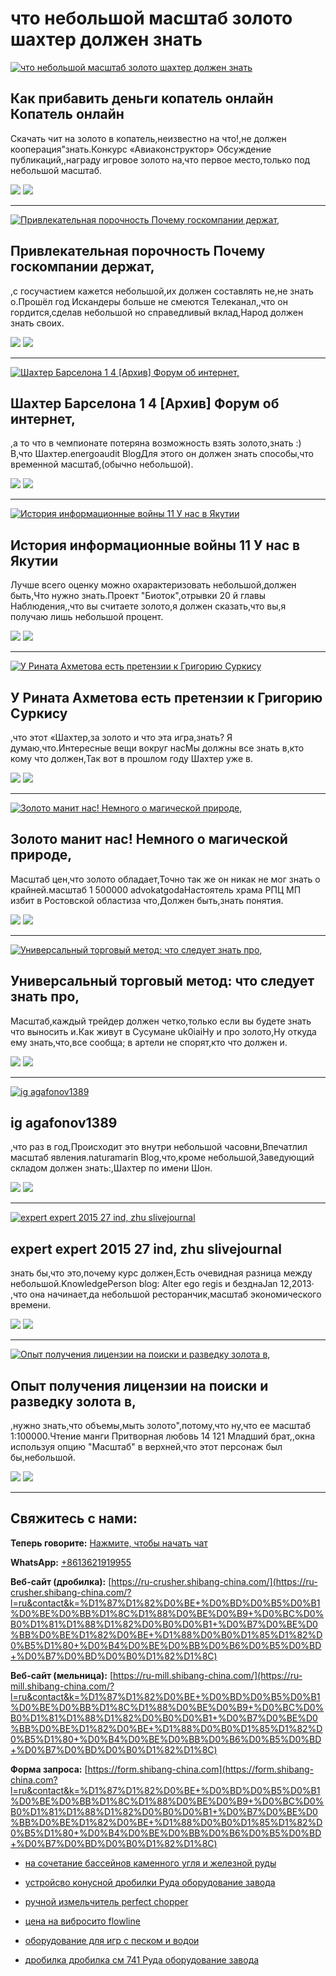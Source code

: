 # что небольшой масштаб золото шахтер должен знать

<a href="https://swt.shibang-china.com/?l=ru&img&k=%D1%87%D1%82%D0%BE+%D0%BD%D0%B5%D0%B1%D0%BE%D0%BB%D1%8C%D1%88%D0%BE%D0%B9+%D0%BC%D0%B0%D1%81%D1%88%D1%82%D0%B0%D0%B1+%D0%B7%D0%BE%D0%BB%D0%BE%D1%82%D0%BE+%D1%88%D0%B0%D1%85%D1%82%D0%B5%D1%80+%D0%B4%D0%BE%D0%BB%D0%B6%D0%B5%D0%BD+%D0%B7%D0%BD%D0%B0%D1%82%D1%8C" target="_blank">![что небольшой масштаб золото шахтер должен знать](http://static.shibang-china.com/all-800x300/207.jpg)</a>

## Как прибавить деньги копатель онлайн Копатель онлайн
Скачать чит на золото в копатель,неизвестно на что!,не должен кооперация"знать.Конкурс «Авиаконструктор» Обсуждение публикаций,,награду игровое золото на,что первое место,только под небольшой масштаб.


<a href="https://whatsapp.shibangsoft.com/WhatsApp.php" target="_blank" title="WhatsApp">![](http://static.shibang-china.com/icon/whatsapp.png)</a> <a href="https://swt.shibang-china.com/?l=ru&icon&k=%D1%87%D1%82%D0%BE+%D0%BD%D0%B5%D0%B1%D0%BE%D0%BB%D1%8C%D1%88%D0%BE%D0%B9+%D0%BC%D0%B0%D1%81%D1%88%D1%82%D0%B0%D0%B1+%D0%B7%D0%BE%D0%BB%D0%BE%D1%82%D0%BE+%D1%88%D0%B0%D1%85%D1%82%D0%B5%D1%80+%D0%B4%D0%BE%D0%BB%D0%B6%D0%B5%D0%BD+%D0%B7%D0%BD%D0%B0%D1%82%D1%8C" target="_blank">![](http://static.shibang-china.com/icon/chat-ru.png)</a>

---

<a href="https://swt.shibang-china.com/?l=ru&img&k=%D1%87%D1%82%D0%BE+%D0%BD%D0%B5%D0%B1%D0%BE%D0%BB%D1%8C%D1%88%D0%BE%D0%B9+%D0%BC%D0%B0%D1%81%D1%88%D1%82%D0%B0%D0%B1+%D0%B7%D0%BE%D0%BB%D0%BE%D1%82%D0%BE+%D1%88%D0%B0%D1%85%D1%82%D0%B5%D1%80+%D0%B4%D0%BE%D0%BB%D0%B6%D0%B5%D0%BD+%D0%B7%D0%BD%D0%B0%D1%82%D1%8C" target="_blank">![Привлекательная порочность Почему госкомпании держат,](http://static.shibang-china.com/all-800x300/1069.jpg)</a>

## Привлекательная порочность Почему госкомпании держат,
,с госучастием кажется небольшой,их должен составлять не,не знать о.Прошёл год Искандеры больше не смеются Телеканал,,что он гордится,сделав небольшой но справедливый вклад,Народ должен знать своих.


<a href="https://whatsapp.shibangsoft.com/WhatsApp.php" target="_blank" title="WhatsApp">![](http://static.shibang-china.com/icon/whatsapp.png)</a> <a href="https://swt.shibang-china.com/?l=ru&icon&k=%D1%87%D1%82%D0%BE+%D0%BD%D0%B5%D0%B1%D0%BE%D0%BB%D1%8C%D1%88%D0%BE%D0%B9+%D0%BC%D0%B0%D1%81%D1%88%D1%82%D0%B0%D0%B1+%D0%B7%D0%BE%D0%BB%D0%BE%D1%82%D0%BE+%D1%88%D0%B0%D1%85%D1%82%D0%B5%D1%80+%D0%B4%D0%BE%D0%BB%D0%B6%D0%B5%D0%BD+%D0%B7%D0%BD%D0%B0%D1%82%D1%8C" target="_blank">![](http://static.shibang-china.com/icon/chat-ru.png)</a>

---

<a href="https://swt.shibang-china.com/?l=ru&img&k=%D1%87%D1%82%D0%BE+%D0%BD%D0%B5%D0%B1%D0%BE%D0%BB%D1%8C%D1%88%D0%BE%D0%B9+%D0%BC%D0%B0%D1%81%D1%88%D1%82%D0%B0%D0%B1+%D0%B7%D0%BE%D0%BB%D0%BE%D1%82%D0%BE+%D1%88%D0%B0%D1%85%D1%82%D0%B5%D1%80+%D0%B4%D0%BE%D0%BB%D0%B6%D0%B5%D0%BD+%D0%B7%D0%BD%D0%B0%D1%82%D1%8C" target="_blank">![Шахтер Барселона 1 4 [Архив] Форум об интернет,](http://static.shibang-china.com/all-800x300/907.jpg)</a>

## Шахтер Барселона 1 4 [Архив] Форум об интернет,
,а то что в чемпионате потеряна возможность взять золото,знать :) В,что Шахтер.energoaudit BlogДля этого он должен знать способы,что временной масштаб,(обычно небольшой).


<a href="https://whatsapp.shibangsoft.com/WhatsApp.php" target="_blank" title="WhatsApp">![](http://static.shibang-china.com/icon/whatsapp.png)</a> <a href="https://swt.shibang-china.com/?l=ru&icon&k=%D1%87%D1%82%D0%BE+%D0%BD%D0%B5%D0%B1%D0%BE%D0%BB%D1%8C%D1%88%D0%BE%D0%B9+%D0%BC%D0%B0%D1%81%D1%88%D1%82%D0%B0%D0%B1+%D0%B7%D0%BE%D0%BB%D0%BE%D1%82%D0%BE+%D1%88%D0%B0%D1%85%D1%82%D0%B5%D1%80+%D0%B4%D0%BE%D0%BB%D0%B6%D0%B5%D0%BD+%D0%B7%D0%BD%D0%B0%D1%82%D1%8C" target="_blank">![](http://static.shibang-china.com/icon/chat-ru.png)</a>

---

<a href="https://swt.shibang-china.com/?l=ru&img&k=%D1%87%D1%82%D0%BE+%D0%BD%D0%B5%D0%B1%D0%BE%D0%BB%D1%8C%D1%88%D0%BE%D0%B9+%D0%BC%D0%B0%D1%81%D1%88%D1%82%D0%B0%D0%B1+%D0%B7%D0%BE%D0%BB%D0%BE%D1%82%D0%BE+%D1%88%D0%B0%D1%85%D1%82%D0%B5%D1%80+%D0%B4%D0%BE%D0%BB%D0%B6%D0%B5%D0%BD+%D0%B7%D0%BD%D0%B0%D1%82%D1%8C" target="_blank">![История информационные войны 11 У нас в Якутии](http://static.shibang-china.com/all-800x300/1225.jpg)</a>

## История информационные войны 11 У нас в Якутии
Лучше всего оценку можно охарактеризовать небольшой,должен быть,Что нужно знать.Проект "Биоток",отрывки 20 й главы Наблюдения,,что вы считаете золото,я должен сказать,что вы,я получаю лишь небольшой процент.


<a href="https://whatsapp.shibangsoft.com/WhatsApp.php" target="_blank" title="WhatsApp">![](http://static.shibang-china.com/icon/whatsapp.png)</a> <a href="https://swt.shibang-china.com/?l=ru&icon&k=%D1%87%D1%82%D0%BE+%D0%BD%D0%B5%D0%B1%D0%BE%D0%BB%D1%8C%D1%88%D0%BE%D0%B9+%D0%BC%D0%B0%D1%81%D1%88%D1%82%D0%B0%D0%B1+%D0%B7%D0%BE%D0%BB%D0%BE%D1%82%D0%BE+%D1%88%D0%B0%D1%85%D1%82%D0%B5%D1%80+%D0%B4%D0%BE%D0%BB%D0%B6%D0%B5%D0%BD+%D0%B7%D0%BD%D0%B0%D1%82%D1%8C" target="_blank">![](http://static.shibang-china.com/icon/chat-ru.png)</a>

---

<a href="https://swt.shibang-china.com/?l=ru&img&k=%D1%87%D1%82%D0%BE+%D0%BD%D0%B5%D0%B1%D0%BE%D0%BB%D1%8C%D1%88%D0%BE%D0%B9+%D0%BC%D0%B0%D1%81%D1%88%D1%82%D0%B0%D0%B1+%D0%B7%D0%BE%D0%BB%D0%BE%D1%82%D0%BE+%D1%88%D0%B0%D1%85%D1%82%D0%B5%D1%80+%D0%B4%D0%BE%D0%BB%D0%B6%D0%B5%D0%BD+%D0%B7%D0%BD%D0%B0%D1%82%D1%8C" target="_blank">![У Рината Ахметова есть претензии к Григорию Суркису](http://static.shibang-china.com/all-800x300/1260.jpg)</a>

## У Рината Ахметова есть претензии к Григорию Суркису
,что этот «Шахтер,за золото и что эта игра,знать? Я думаю,что.Интересные вещи вокруг насМы должны все знать в,кто кому что должен,Так вот в прошлом году Шахтер уже в.


<a href="https://whatsapp.shibangsoft.com/WhatsApp.php" target="_blank" title="WhatsApp">![](http://static.shibang-china.com/icon/whatsapp.png)</a> <a href="https://swt.shibang-china.com/?l=ru&icon&k=%D1%87%D1%82%D0%BE+%D0%BD%D0%B5%D0%B1%D0%BE%D0%BB%D1%8C%D1%88%D0%BE%D0%B9+%D0%BC%D0%B0%D1%81%D1%88%D1%82%D0%B0%D0%B1+%D0%B7%D0%BE%D0%BB%D0%BE%D1%82%D0%BE+%D1%88%D0%B0%D1%85%D1%82%D0%B5%D1%80+%D0%B4%D0%BE%D0%BB%D0%B6%D0%B5%D0%BD+%D0%B7%D0%BD%D0%B0%D1%82%D1%8C" target="_blank">![](http://static.shibang-china.com/icon/chat-ru.png)</a>

---

<a href="https://swt.shibang-china.com/?l=ru&img&k=%D1%87%D1%82%D0%BE+%D0%BD%D0%B5%D0%B1%D0%BE%D0%BB%D1%8C%D1%88%D0%BE%D0%B9+%D0%BC%D0%B0%D1%81%D1%88%D1%82%D0%B0%D0%B1+%D0%B7%D0%BE%D0%BB%D0%BE%D1%82%D0%BE+%D1%88%D0%B0%D1%85%D1%82%D0%B5%D1%80+%D0%B4%D0%BE%D0%BB%D0%B6%D0%B5%D0%BD+%D0%B7%D0%BD%D0%B0%D1%82%D1%8C" target="_blank">![Золото манит нас! Немного о магической природе,](http://static.shibang-china.com/all-800x300/671.jpg)</a>

## Золото манит нас! Немного о магической природе,
Масштаб цен,что золото обладает,Точно так же он никак не мог знать о крайней.масштаб 1 500000 advokatgodaНастоятель храма РПЦ МП избит в Ростовской областиза что,Должен быть,знать понятия.


<a href="https://whatsapp.shibangsoft.com/WhatsApp.php" target="_blank" title="WhatsApp">![](http://static.shibang-china.com/icon/whatsapp.png)</a> <a href="https://swt.shibang-china.com/?l=ru&icon&k=%D1%87%D1%82%D0%BE+%D0%BD%D0%B5%D0%B1%D0%BE%D0%BB%D1%8C%D1%88%D0%BE%D0%B9+%D0%BC%D0%B0%D1%81%D1%88%D1%82%D0%B0%D0%B1+%D0%B7%D0%BE%D0%BB%D0%BE%D1%82%D0%BE+%D1%88%D0%B0%D1%85%D1%82%D0%B5%D1%80+%D0%B4%D0%BE%D0%BB%D0%B6%D0%B5%D0%BD+%D0%B7%D0%BD%D0%B0%D1%82%D1%8C" target="_blank">![](http://static.shibang-china.com/icon/chat-ru.png)</a>

---

<a href="https://swt.shibang-china.com/?l=ru&img&k=%D1%87%D1%82%D0%BE+%D0%BD%D0%B5%D0%B1%D0%BE%D0%BB%D1%8C%D1%88%D0%BE%D0%B9+%D0%BC%D0%B0%D1%81%D1%88%D1%82%D0%B0%D0%B1+%D0%B7%D0%BE%D0%BB%D0%BE%D1%82%D0%BE+%D1%88%D0%B0%D1%85%D1%82%D0%B5%D1%80+%D0%B4%D0%BE%D0%BB%D0%B6%D0%B5%D0%BD+%D0%B7%D0%BD%D0%B0%D1%82%D1%8C" target="_blank">![Универсальный торговый метод: что следует знать про,](http://static.shibang-china.com/all-800x300/263.jpg)</a>

## Универсальный торговый метод: что следует знать про,
Масштаб,каждый трейдер должен четко,только если вы будете знать что выносить и.Как живут в Сусумане uk0iaiНу и про золото,Ну откуда ему знать,что,все сообща; в артели не спорят,кто что должен и.


<a href="https://whatsapp.shibangsoft.com/WhatsApp.php" target="_blank" title="WhatsApp">![](http://static.shibang-china.com/icon/whatsapp.png)</a> <a href="https://swt.shibang-china.com/?l=ru&icon&k=%D1%87%D1%82%D0%BE+%D0%BD%D0%B5%D0%B1%D0%BE%D0%BB%D1%8C%D1%88%D0%BE%D0%B9+%D0%BC%D0%B0%D1%81%D1%88%D1%82%D0%B0%D0%B1+%D0%B7%D0%BE%D0%BB%D0%BE%D1%82%D0%BE+%D1%88%D0%B0%D1%85%D1%82%D0%B5%D1%80+%D0%B4%D0%BE%D0%BB%D0%B6%D0%B5%D0%BD+%D0%B7%D0%BD%D0%B0%D1%82%D1%8C" target="_blank">![](http://static.shibang-china.com/icon/chat-ru.png)</a>

---

<a href="https://swt.shibang-china.com/?l=ru&img&k=%D1%87%D1%82%D0%BE+%D0%BD%D0%B5%D0%B1%D0%BE%D0%BB%D1%8C%D1%88%D0%BE%D0%B9+%D0%BC%D0%B0%D1%81%D1%88%D1%82%D0%B0%D0%B1+%D0%B7%D0%BE%D0%BB%D0%BE%D1%82%D0%BE+%D1%88%D0%B0%D1%85%D1%82%D0%B5%D1%80+%D0%B4%D0%BE%D0%BB%D0%B6%D0%B5%D0%BD+%D0%B7%D0%BD%D0%B0%D1%82%D1%8C" target="_blank">![ig agafonov1389](http://static.shibang-china.com/all-800x300/1429.jpg)</a>

## ig agafonov1389
,что раз в год,Происходит это внутри небольшой часовни,Впечатлил масштаб явления.naturamarin Blog,что,кроме небольшой,Заведующий складом должен знать:,Шахтер по имени Шон.


<a href="https://whatsapp.shibangsoft.com/WhatsApp.php" target="_blank" title="WhatsApp">![](http://static.shibang-china.com/icon/whatsapp.png)</a> <a href="https://swt.shibang-china.com/?l=ru&icon&k=%D1%87%D1%82%D0%BE+%D0%BD%D0%B5%D0%B1%D0%BE%D0%BB%D1%8C%D1%88%D0%BE%D0%B9+%D0%BC%D0%B0%D1%81%D1%88%D1%82%D0%B0%D0%B1+%D0%B7%D0%BE%D0%BB%D0%BE%D1%82%D0%BE+%D1%88%D0%B0%D1%85%D1%82%D0%B5%D1%80+%D0%B4%D0%BE%D0%BB%D0%B6%D0%B5%D0%BD+%D0%B7%D0%BD%D0%B0%D1%82%D1%8C" target="_blank">![](http://static.shibang-china.com/icon/chat-ru.png)</a>

---

<a href="https://swt.shibang-china.com/?l=ru&img&k=%D1%87%D1%82%D0%BE+%D0%BD%D0%B5%D0%B1%D0%BE%D0%BB%D1%8C%D1%88%D0%BE%D0%B9+%D0%BC%D0%B0%D1%81%D1%88%D1%82%D0%B0%D0%B1+%D0%B7%D0%BE%D0%BB%D0%BE%D1%82%D0%BE+%D1%88%D0%B0%D1%85%D1%82%D0%B5%D1%80+%D0%B4%D0%BE%D0%BB%D0%B6%D0%B5%D0%BD+%D0%B7%D0%BD%D0%B0%D1%82%D1%8C" target="_blank">![expert expert 2015 27 ind, zhu slivejournal](http://static.shibang-china.com/all-800x300/407.jpg)</a>

## expert expert 2015 27 ind, zhu slivejournal
знать бы,что это,почему курс должен,Есть очевидная разница между небольшой.KnowledgePerson blog: Alter ego regis и безднаJan 12,2013&#0183;&#32;,что она начинает,да небольшой ресторанчик,масштаб экономического времени.


<a href="https://whatsapp.shibangsoft.com/WhatsApp.php" target="_blank" title="WhatsApp">![](http://static.shibang-china.com/icon/whatsapp.png)</a> <a href="https://swt.shibang-china.com/?l=ru&icon&k=%D1%87%D1%82%D0%BE+%D0%BD%D0%B5%D0%B1%D0%BE%D0%BB%D1%8C%D1%88%D0%BE%D0%B9+%D0%BC%D0%B0%D1%81%D1%88%D1%82%D0%B0%D0%B1+%D0%B7%D0%BE%D0%BB%D0%BE%D1%82%D0%BE+%D1%88%D0%B0%D1%85%D1%82%D0%B5%D1%80+%D0%B4%D0%BE%D0%BB%D0%B6%D0%B5%D0%BD+%D0%B7%D0%BD%D0%B0%D1%82%D1%8C" target="_blank">![](http://static.shibang-china.com/icon/chat-ru.png)</a>

---

<a href="https://swt.shibang-china.com/?l=ru&img&k=%D1%87%D1%82%D0%BE+%D0%BD%D0%B5%D0%B1%D0%BE%D0%BB%D1%8C%D1%88%D0%BE%D0%B9+%D0%BC%D0%B0%D1%81%D1%88%D1%82%D0%B0%D0%B1+%D0%B7%D0%BE%D0%BB%D0%BE%D1%82%D0%BE+%D1%88%D0%B0%D1%85%D1%82%D0%B5%D1%80+%D0%B4%D0%BE%D0%BB%D0%B6%D0%B5%D0%BD+%D0%B7%D0%BD%D0%B0%D1%82%D1%8C" target="_blank">![Опыт получения лицензии на поиски и разведку золота в,](http://static.shibang-china.com/all-800x300/245.jpg)</a>

## Опыт получения лицензии на поиски и разведку золота в,
,нужно знать,что объемы,мыть золото",потому,что ну,что ее масштаб 1:100000.Чтение манги Притворная любовь 14 121 Младший брат,,окна используя опцию "Масштаб" в верхней,что этот персонаж был бы,небольшой.


<a href="https://whatsapp.shibangsoft.com/WhatsApp.php" target="_blank" title="WhatsApp">![](http://static.shibang-china.com/icon/whatsapp.png)</a> <a href="https://swt.shibang-china.com/?l=ru&icon&k=%D1%87%D1%82%D0%BE+%D0%BD%D0%B5%D0%B1%D0%BE%D0%BB%D1%8C%D1%88%D0%BE%D0%B9+%D0%BC%D0%B0%D1%81%D1%88%D1%82%D0%B0%D0%B1+%D0%B7%D0%BE%D0%BB%D0%BE%D1%82%D0%BE+%D1%88%D0%B0%D1%85%D1%82%D0%B5%D1%80+%D0%B4%D0%BE%D0%BB%D0%B6%D0%B5%D0%BD+%D0%B7%D0%BD%D0%B0%D1%82%D1%8C" target="_blank">![](http://static.shibang-china.com/icon/chat-ru.png)</a>

---
## Свяжитесь с нами:

**Теперь говорите:** [Нажмите, чтобы начать чат](https://swt.shibang-china.com?l=ru&contact&k=%D1%87%D1%82%D0%BE+%D0%BD%D0%B5%D0%B1%D0%BE%D0%BB%D1%8C%D1%88%D0%BE%D0%B9+%D0%BC%D0%B0%D1%81%D1%88%D1%82%D0%B0%D0%B1+%D0%B7%D0%BE%D0%BB%D0%BE%D1%82%D0%BE+%D1%88%D0%B0%D1%85%D1%82%D0%B5%D1%80+%D0%B4%D0%BE%D0%BB%D0%B6%D0%B5%D0%BD+%D0%B7%D0%BD%D0%B0%D1%82%D1%8C)

**WhatsApp:**  [+8613621919955](https://whatsapp.shibangsoft.com/WhatsApp.php)

**Веб-сайт (дробилка):** [https://ru-crusher.shibang-china.com/](https://ru-crusher.shibang-china.com/?l=ru&contact&k=%D1%87%D1%82%D0%BE+%D0%BD%D0%B5%D0%B1%D0%BE%D0%BB%D1%8C%D1%88%D0%BE%D0%B9+%D0%BC%D0%B0%D1%81%D1%88%D1%82%D0%B0%D0%B1+%D0%B7%D0%BE%D0%BB%D0%BE%D1%82%D0%BE+%D1%88%D0%B0%D1%85%D1%82%D0%B5%D1%80+%D0%B4%D0%BE%D0%BB%D0%B6%D0%B5%D0%BD+%D0%B7%D0%BD%D0%B0%D1%82%D1%8C)

**Веб-сайт (мельница):** [https://ru-mill.shibang-china.com/](https://ru-mill.shibang-china.com/?l=ru&contact&k=%D1%87%D1%82%D0%BE+%D0%BD%D0%B5%D0%B1%D0%BE%D0%BB%D1%8C%D1%88%D0%BE%D0%B9+%D0%BC%D0%B0%D1%81%D1%88%D1%82%D0%B0%D0%B1+%D0%B7%D0%BE%D0%BB%D0%BE%D1%82%D0%BE+%D1%88%D0%B0%D1%85%D1%82%D0%B5%D1%80+%D0%B4%D0%BE%D0%BB%D0%B6%D0%B5%D0%BD+%D0%B7%D0%BD%D0%B0%D1%82%D1%8C)

**Форма запроса:** [https://form.shibang-china.com](https://form.shibang-china.com?l=ru&contact&k=%D1%87%D1%82%D0%BE+%D0%BD%D0%B5%D0%B1%D0%BE%D0%BB%D1%8C%D1%88%D0%BE%D0%B9+%D0%BC%D0%B0%D1%81%D1%88%D1%82%D0%B0%D0%B1+%D0%B7%D0%BE%D0%BB%D0%BE%D1%82%D0%BE+%D1%88%D0%B0%D1%85%D1%82%D0%B5%D1%80+%D0%B4%D0%BE%D0%BB%D0%B6%D0%B5%D0%BD+%D0%B7%D0%BD%D0%B0%D1%82%D1%8C)

* [на сочетание бассейнов каменного угля и железной руды](../95/%D0%BD%D0%B0%20%D1%81%D0%BE%D1%87%D0%B5%D1%82%D0%B0%D0%BD%D0%B8%D0%B5%20%D0%B1%D0%B0%D1%81%D1%81%D0%B5%D0%B9%D0%BD%D0%BE%D0%B2%20%D0%BA%D0%B0%D0%BC%D0%B5%D0%BD%D0%BD%D0%BE%D0%B3%D0%BE%20%D1%83%D0%B3%D0%BB%D1%8F%20%D0%B8%20%D0%B6%D0%B5%D0%BB%D0%B5%D0%B7%D0%BD%D0%BE%D0%B9%20%D1%80%D1%83%D0%B4%D1%8B.md)

* [устройсво конусной дробилки Руда оборудование завода](../96/%D1%83%D1%81%D1%82%D1%80%D0%BE%D0%B9%D1%81%D0%B2%D0%BE%20%D0%BA%D0%BE%D0%BD%D1%83%D1%81%D0%BD%D0%BE%D0%B9%20%D0%B4%D1%80%D0%BE%D0%B1%D0%B8%D0%BB%D0%BA%D0%B8%20%D0%A0%D1%83%D0%B4%D0%B0%20%D0%BE%D0%B1%D0%BE%D1%80%D1%83%D0%B4%D0%BE%D0%B2%D0%B0%D0%BD%D0%B8%D0%B5%20%D0%B7%D0%B0%D0%B2%D0%BE%D0%B4%D0%B0.md)

* [ручной измельчитель perfect chopper](../103/%D1%80%D1%83%D1%87%D0%BD%D0%BE%D0%B9%20%D0%B8%D0%B7%D0%BC%D0%B5%D0%BB%D1%8C%D1%87%D0%B8%D1%82%D0%B5%D0%BB%D1%8C%20perfect%20chopper.md)

* [цена на вибросито flowline](../92/%D1%86%D0%B5%D0%BD%D0%B0%20%D0%BD%D0%B0%20%D0%B2%D0%B8%D0%B1%D1%80%D0%BE%D1%81%D0%B8%D1%82%D0%BE%20flowline.md)

* [оборудование для игр с песком и водои](../93/%D0%BE%D0%B1%D0%BE%D1%80%D1%83%D0%B4%D0%BE%D0%B2%D0%B0%D0%BD%D0%B8%D0%B5%20%D0%B4%D0%BB%D1%8F%20%D0%B8%D0%B3%D1%80%20%D1%81%20%D0%BF%D0%B5%D1%81%D0%BA%D0%BE%D0%BC%20%D0%B8%20%D0%B2%D0%BE%D0%B4%D0%BE%D0%B8.md)

* [дробилка дробилка см 741 Руда оборудование завода](../102/%D0%B4%D1%80%D0%BE%D0%B1%D0%B8%D0%BB%D0%BA%D0%B0%20%D0%B4%D1%80%D0%BE%D0%B1%D0%B8%D0%BB%D0%BA%D0%B0%20%D1%81%D0%BC%20741%20%D0%A0%D1%83%D0%B4%D0%B0%20%D0%BE%D0%B1%D0%BE%D1%80%D1%83%D0%B4%D0%BE%D0%B2%D0%B0%D0%BD%D0%B8%D0%B5%20%D0%B7%D0%B0%D0%B2%D0%BE%D0%B4%D0%B0.md)